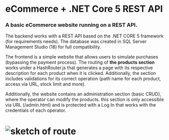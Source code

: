 # eCommerce + .NET Core 5 REST API

### A basic eCommerce website running on a REST API.

The backend works with a REST API based on the .NET CORE 5 framework (for requirements needs). The database was created in SQL Server Management Studio (18) for full compatibility.

The frontend is a simple website that allows users to simulate purchases (bypassing the payment process). The routing of **the products section** works under a HashRouter.js that generates a page with its respective description for each product when it is clicked. Additionally, the section includes validations for its correct operation (path name for each product, access via URL, stock limit and more).

Additionally, the website contains an administration section (basic CRUD), where the operator can modify the products. this section is only accessible via URL (/admin.html) and is protected with a Log In that works with the credentials of each operator.

# ![sketch of route](https://raw.githubusercontent.com/vicente-astorga/ecommerce-net-api/master/route.png)

